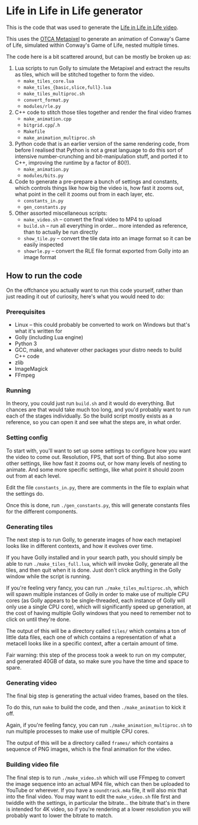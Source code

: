 # Life in Life in Life generator
This is the code that was used to generate the [Life in Life in Life video](https://youtu.be/4lO0iZDzzXk).

This uses the [OTCA Metapixel](http://otcametapixel.blogspot.com/) to generate an animation of Conway's Game of Life, simulated within Conway's Game of Life, nested multiple times.

The code here is a bit scattered around, but can be mostly be broken up as:
1. Lua scripts to run Golly to simulate the Metapixel and extract the results as tiles, which will be stitched together to form the video.
    * `make_tiles_core.lua`
    * `make_tiles_{basic,slice,full}.lua`
    * `make_tiles_multiproc.sh`
    * `convert_format.py`
    * `modules/rle.py`
1. C++ code to stitch those tiles together and render the final video frames
    * `make_animation.cpp`
    * `bitgrid.cpp`/`.h`
    * `Makefile`
    * `make_animation_multiproc.sh`
1. Python code that is an earlier version of the same rendering code, from before I realised that Python is not a great language to do this sort of intensive number-crunching and bit-manipulation stuff, and ported it to C++, improving the runtime by a factor of 80(!).
    * `make_animation.py`
    * `modules/bits.py`
1. Code to generate a pre-prepare a bunch of settings and constants, which controls things like how big the video is, how fast it zooms out, what point in the cell it zooms out from in each layer, etc.
    * `constants_in.py`
    * `gen_constants.py`
1. Other assorted miscellaneous scripts:
    * `make_video.sh` &ndash; convert the final video to MP4 to upload
    * `build.sh` &ndash; run all everything in order... more intended as reference, than to actually be run directly
    * `show_tile.py` &ndash; convert the tile data into an image format so it can be easily inspected
    * `showrle.py` &ndash; convert the RLE file format exported from Golly into an image format

## How to run the code
On the offchance you actually want to run this code yourself, rather than just reading it out of curiosity, here's what you would need to do:
### Prerequisites
* Linux &ndash; this could probably be converted to work on Windows but that's what it's written for
* Golly (including Lua engine)
* Python 3
* GCC, make, and whatever other packages your distro needs to build C++ code
* zlib
* ImageMagick
* FFmpeg
### Running
In theory, you could just run `build.sh` and it would do everything. But chances are that would take much too long, and you'd probably want to run each of the stages individually. So the build script mostly exists as a reference, so you can open it and see what the steps are, in what order.
### Setting config
To start with, you'll want to set up some settings to configure how you want the video to come out. Resolution, FPS, that sort of thing. But also some other settings, like how fast it zooms out, or how many levels of nesting to animate. And some more specific settings, like what point it should zoom out from at each level.

Edit the file `constants_in.py`, there are comments in the file to explain what the settings do.

Once this is done, run `./gen_constants.py`, this will generate constants files for the different components.
### Generating tiles
The next step is to run Golly, to generate images of how each metapixel looks like in different contexts, and how it evolves over time.

If you have Golly installed and in your search path, you should simply be able to run `./make_tiles_full.lua`, which will invoke Golly, generate all the tiles, and then quit when it is done. Just don't click anything in the Golly window while the script is running.

If you're feeling very fancy, you can run `./make_tiles_multiproc.sh`, which will spawn multiple instances of Golly in order to make use of multiple CPU cores (as Golly appears to be single-threaded, each instance of Golly will only use a single CPU core), which will significantly speed up generation, at the cost of having multiple Golly windows that you need to remember not to click on until they're done.

The output of this will be a directory called `tiles/` which contains a ton of little data files, each one of which contains a representation of what a metacell looks like in a specific context, after a certain amount of time.

Fair warning: this step of the process took a week to run on my computer, and generated 40GB of data, so make sure you have the time and space to spare.
### Generating video
The final big step is generating the actual video frames, based on the tiles.

To do this, run `make` to build the code, and then `./make_animation` to kick it off.

Again, if you're feeling fancy, you can run `./make_animation_multiproc.sh` to run multiple processes to make use of multiple CPU cores.

The output of this will be a directory called `frames/` which contains a sequence of PNG images, which is the final animation for the video.
### Building video file
The final step is to run `./make_video.sh` which will use FFmpeg to convert the image sequence into an actual MP4 file, which can then be uploaded to YouTube or wherever. If you have a `soundtrack.m4a` file, it will also mix that into the final video. You may want to edit the `make_video.sh` file first and twiddle with the settings, in particular the bitrate... the bitrate that's in there is intended for 4K video, so if you're rendering at a lower resolution you will probably want to lower the bitrate to match.
